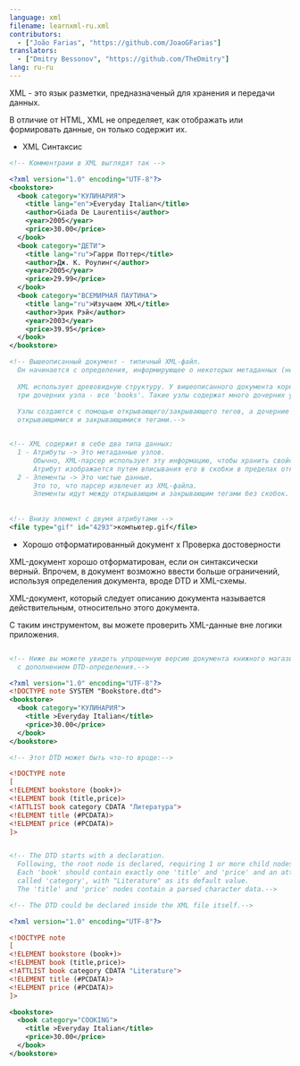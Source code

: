 ```yaml
---
language: xml
filename: learnxml-ru.xml
contributors:
  - ["João Farias", "https://github.com/JoaoGFarias"]
translators:
  - ["Dmitry Bessonov", "https://github.com/TheDmitry"]
lang: ru-ru
---
```


XML - это язык разметки, предназначеный для хранения и передачи данных.

В отличие от HTML, XML не определяет, как отображать или формировать данные, он только содержит их.

* XML Синтаксис

```xml
<!-- Комментраии в XML выглядят так -->

<?xml version="1.0" encoding="UTF-8"?>
<bookstore>
  <book category="КУЛИНАРИЯ">
    <title lang="en">Everyday Italian</title>
    <author>Giada De Laurentiis</author>
    <year>2005</year>
    <price>30.00</price>
  </book>
  <book category="ДЕТИ">
    <title lang="ru">Гарри Поттер</title>
    <author>Дж. К. Роулинг</author>
    <year>2005</year>
    <price>29.99</price>
  </book>
  <book category="ВСЕМИРНАЯ ПАУТИНА">
    <title lang="ru">Изучаем XML</title>
    <author>Эрик Рэй</author>
    <year>2003</year>
    <price>39.95</price>
  </book>
</bookstore>

<!-- Вышеописанный документ - типичный XML-файл.
  Он начинается с определения, информирующее о некоторых метаданных (необязательно).
  
  XML использует древовидную структуру. У вишеописанного документа корневой узел - 'bookstore', который содержит
  три дочерних узла - все 'books'. Такие узлы содержат много дочерних узлов и т.д. 
  
  Узлы создаются с помощью открывающего/закрывающего тегов, а дочерние - это узлы между
  открывающимися и закрывающимися тегами.-->


<!-- XML содержит в себе два типа данных:
  1 - Атрибуты -> Это метаданные узлов.
      Обычно, XML-парсер использует эту информацию, чтобы хранить свойства данных.
      Атрибут изображается путем вписывания его в скобки в пределах открывающегося тега
  2 - Элементы -> Это чистые данные.
      Это то, что парсер извлечет из XML-файла.
      Элементы идут между открывающим и закрывающим тегами без скобок. -->
      
  
<!-- Внизу элемент с двумя атрибутами -->
<file type="gif" id="4293">компьютер.gif</file>


```

* Хорошо отформатированный документ x Проверка достоверности

XML-документ хорошо отформатирован, если он синтаксически верный.
Впрочем, в документ возможно ввести больше ограничений,
используя определения документа, вроде DTD и  XML-схемы.

XML-документ, который следует описанию документа называется действительным, 
относительно этого документа. 

С таким инструментом, вы можете проверить XML-данные вне логики приложения.

```xml

<!-- Ниже вы можете увидеть упрощенную версию документа книжного магазина, 
  с дополнением DTD-определения.-->

<?xml version="1.0" encoding="UTF-8"?>
<!DOCTYPE note SYSTEM "Bookstore.dtd">
<bookstore>
  <book category="КУЛИНАРИЯ">
    <title >Everyday Italian</title>
    <price>30.00</price>
  </book>
</bookstore>

<!-- Этот DTD может быть что-то вроде:-->

<!DOCTYPE note
[
<!ELEMENT bookstore (book+)>
<!ELEMENT book (title,price)>
<!ATTLIST book category CDATA "Литература">
<!ELEMENT title (#PCDATA)>
<!ELEMENT price (#PCDATA)>
]>


<!-- The DTD starts with a declaration.
  Following, the root node is declared, requiring 1 or more child nodes 'book'.
  Each 'book' should contain exactly one 'title' and 'price' and an attribute
  called 'category', with "Literature" as its default value.
  The 'title' and 'price' nodes contain a parsed character data.-->

<!-- The DTD could be declared inside the XML file itself.-->

<?xml version="1.0" encoding="UTF-8"?>

<!DOCTYPE note
[
<!ELEMENT bookstore (book+)>
<!ELEMENT book (title,price)>
<!ATTLIST book category CDATA "Literature">
<!ELEMENT title (#PCDATA)>
<!ELEMENT price (#PCDATA)>
]>

<bookstore>
  <book category="COOKING">
    <title >Everyday Italian</title>
    <price>30.00</price>
  </book>
</bookstore>
```
